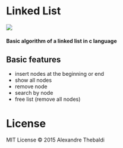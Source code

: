 # Linked List
![](https://github.com/ahlechandre/linked-list/blob/master/img/img.png)

#### Basic algorithm of a linked list in c language

## Basic features

* insert nodes at the beginning or end
* show all nodes
* remove node
* search by node
* free list (remove all nodes)

# License

MIT License © 2015 Alexandre Thebaldi
